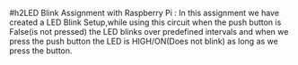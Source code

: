 #h2LED Blink Assignment with Raspberry Pi : 
 In this assignment we have created a LED Blink Setup,while using this circuit when the push button is False(is not pressed) the LED blinks over predefined intervals and when we press the push button the LED is HIGH/ON(Does not blink) as long as we press the button.
